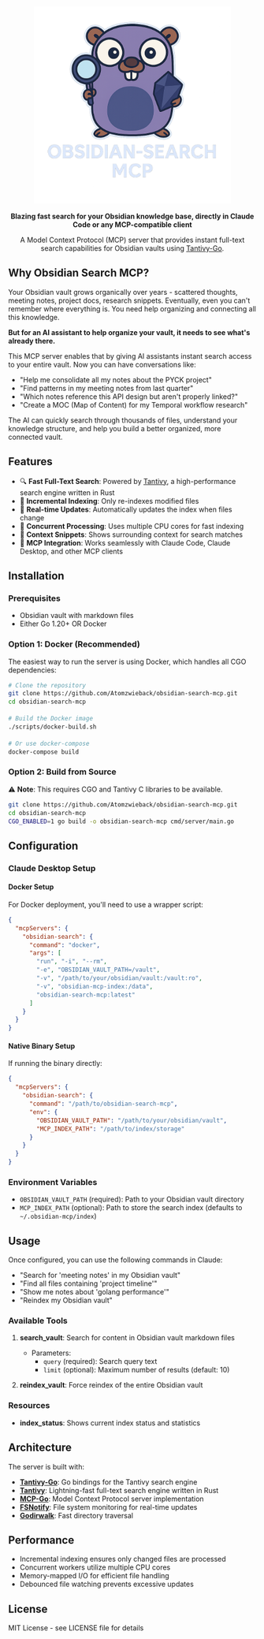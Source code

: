 <div align="center">
  <img src="logo.png" alt="Obsidian Search MCP Logo" width="400">

  **Blazing fast search for your Obsidian knowledge base, directly in Claude Code or any MCP-compatible client**

  A Model Context Protocol (MCP) server that provides instant full-text search capabilities for Obsidian vaults using [Tantivy-Go](https://github.com/anyproto/tantivy-go).
</div>

## Why Obsidian Search MCP?

Your Obsidian vault grows organically over years - scattered thoughts, meeting notes, project docs, research snippets. Eventually, even you can't remember where everything is. You need help organizing and connecting all this knowledge.

**But for an AI assistant to help organize your vault, it needs to see what's already there.**

This MCP server enables that by giving AI assistants instant search access to your entire vault. Now you can have conversations like:

- "Help me consolidate all my notes about the PYCK project"
- "Find patterns in my meeting notes from last quarter"
- "Which notes reference this API design but aren't properly linked?"
- "Create a MOC (Map of Content) for my Temporal workflow research"

The AI can quickly search through thousands of files, understand your knowledge structure, and help you build a better organized, more connected vault.

## Features

- 🔍 **Fast Full-Text Search**: Powered by [Tantivy](https://github.com/quickwit-oss/tantivy), a high-performance search engine written in Rust
- 📁 **Incremental Indexing**: Only re-indexes modified files
- 🔄 **Real-time Updates**: Automatically updates the index when files change
- 🚀 **Concurrent Processing**: Uses multiple CPU cores for fast indexing
- 📍 **Context Snippets**: Shows surrounding context for search matches
- 🔗 **MCP Integration**: Works seamlessly with Claude Code, Claude Desktop, and other MCP clients

## Installation

### Prerequisites

- Obsidian vault with markdown files
- Either Go 1.20+ OR Docker

### Option 1: Docker (Recommended)

The easiest way to run the server is using Docker, which handles all CGO dependencies:

```bash
# Clone the repository
git clone https://github.com/Atomzwieback/obsidian-search-mcp.git
cd obsidian-search-mcp

# Build the Docker image
./scripts/docker-build.sh

# Or use docker-compose
docker-compose build
```

### Option 2: Build from Source

⚠️ **Note**: This requires CGO and Tantivy C libraries to be available.

```bash
git clone https://github.com/Atomzwieback/obsidian-search-mcp.git
cd obsidian-search-mcp
CGO_ENABLED=1 go build -o obsidian-search-mcp cmd/server/main.go
```

## Configuration

### Claude Desktop Setup

#### Docker Setup

For Docker deployment, you'll need to use a wrapper script:

```json
{
  "mcpServers": {
    "obsidian-search": {
      "command": "docker",
      "args": [
        "run", "-i", "--rm",
        "-e", "OBSIDIAN_VAULT_PATH=/vault",
        "-v", "/path/to/your/obsidian/vault:/vault:ro",
        "-v", "obsidian-mcp-index:/data",
        "obsidian-search-mcp:latest"
      ]
    }
  }
}
```

#### Native Binary Setup

If running the binary directly:

```json
{
  "mcpServers": {
    "obsidian-search": {
      "command": "/path/to/obsidian-search-mcp",
      "env": {
        "OBSIDIAN_VAULT_PATH": "/path/to/your/obsidian/vault",
        "MCP_INDEX_PATH": "/path/to/index/storage"
      }
    }
  }
}
```

### Environment Variables

- `OBSIDIAN_VAULT_PATH` (required): Path to your Obsidian vault directory
- `MCP_INDEX_PATH` (optional): Path to store the search index (defaults to `~/.obsidian-mcp/index`)

## Usage

Once configured, you can use the following commands in Claude:

- "Search for 'meeting notes' in my Obsidian vault"
- "Find all files containing 'project timeline'"
- "Show me notes about 'golang performance'"
- "Reindex my Obsidian vault"

### Available Tools

1. **search_vault**: Search for content in Obsidian vault markdown files
   - Parameters:
     - `query` (required): Search query text
     - `limit` (optional): Maximum number of results (default: 10)

2. **reindex_vault**: Force reindex of the entire Obsidian vault

### Resources

- **index_status**: Shows current index status and statistics

## Architecture

The server is built with:
- **[Tantivy-Go](https://github.com/anyproto/tantivy-go)**: Go bindings for the Tantivy search engine
- **[Tantivy](https://github.com/quickwit-oss/tantivy)**: Lightning-fast full-text search engine written in Rust
- **[MCP-Go](https://github.com/mark3labs/mcp-go)**: Model Context Protocol server implementation
- **[FSNotify](https://github.com/fsnotify/fsnotify)**: File system monitoring for real-time updates
- **[Godirwalk](https://github.com/karrick/godirwalk)**: Fast directory traversal

## Performance

- Incremental indexing ensures only changed files are processed
- Concurrent workers utilize multiple CPU cores
- Memory-mapped I/O for efficient file handling
- Debounced file watching prevents excessive updates

## License

MIT License - see LICENSE file for details
